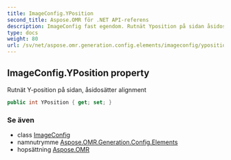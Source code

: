```yaml
---
title: ImageConfig.YPosition
second_title: Aspose.OMR för .NET API-referens
description: ImageConfig fast egendom. Rutnät Yposition på sidan åsidosätter alignment
type: docs
weight: 80
url: /sv/net/aspose.omr.generation.config.elements/imageconfig/yposition/
---
```

## ImageConfig.YPosition property

Rutnät Y-position på sidan, åsidosätter alignment

```csharp
public int YPosition { get; set; }
```

### Se även

* class [ImageConfig](../)
* namnutrymme [Aspose.OMR.Generation.Config.Elements](../../imageconfig/)
* hopsättning [Aspose.OMR](../../../)


